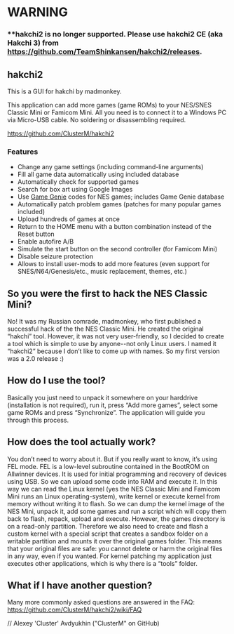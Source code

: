 # WARNING
### **hakchi2 is no longer supported. Please use hakchi2 CE (aka Hakchi 3) from https://github.com/TeamShinkansen/hakchi2/releases.

## hakchi2

This is a GUI for hakchi by madmonkey.

This application can add more games (game ROMs) to your NES/SNES Classic Mini or Famicom Mini. All you need is to connect it to a Windows PC via Micro-USB cable. No soldering or disassembling required.

https://github.com/ClusterM/hakchi2

### Features
* Change any game settings (including command-line arguments)
* Fill all game data automatically using included database
* Automatically check for supported games
* Search for box art using Google Images
* Use [Game Genie](https://en.wikipedia.org/wiki/Game_Genie) codes for NES games; includes Game Genie database
* Automatically patch problem games (patches for many popular games included)
* Upload hundreds of games at once
* Return to the HOME menu with a button combination instead of the Reset button
* Enable autofire A/B
* Simulate the start button on the second controller (for Famicom Mini)
* Disable seizure protection
* Allows to install user-mods to add more features (even support for SNES/N64/Genesis/etc., music replacement, themes, etc.)

## So you were the first to hack the NES Classic Mini?
No! It was my Russian сomrade, madmonkey, who first published a successful hack of the the NES Classic Mini. He created the original “hakchi” tool. However, it was not very user-friendly, so I decided to create a tool which is simple to use by anyone--not only Linux users. I named it “hakchi2” because I don’t like to come up with names. So my first version was a 2.0 release :)

## How do I use the tool?
Basically you just need to unpack it somewhere on your harddrive (installation is not required), run it, press “Add more games”, select some game ROMs and press “Synchronize”. The application will guide you through this process.

## How does the tool actually work?
You don’t need to worry about it. But if you really want to know, it’s using FEL mode. FEL is a low-level subroutine contained in the BootROM on Allwinner devices. It is used for initial programming and recovery of devices using USB. So we can upload some code into RAM and execute it. In this way we can read the Linux kernel (yes the NES Classic Mini and Famicom Mini runs an Linux operating-system), write kernel or execute kernel from memory without writing it to flash. So we can dump the kernel image of the NES Mini, unpack it, add some games and run a script which will copy them back to flash, repack, upload and execute. However, the games directory is on a read-only partition. Therefore we also need to create and flash a custom kernel with a special script that creates a sandbox folder on a writable partition and mounts it over the original games folder. This means that your original files are safe: you cannot delete or harm the original files in any way, even if you wanted. For kernel patching my application just executes other applications, which is why there is a “tools” folder.

## What if I have another question?
Many more commonly asked questions are answered in the FAQ:
https://github.com/ClusterM/hakchi2/wiki/FAQ

// Alexey 'Cluster' Avdyukhin ("ClusterM" on GitHub)
